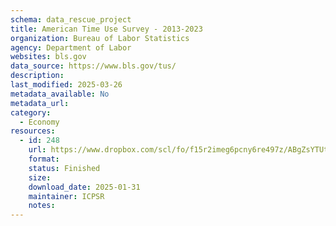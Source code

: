 ```yaml
---
schema: data_rescue_project 
title: American Time Use Survey - 2013-2023
organization: Bureau of Labor Statistics
agency: Department of Labor
websites: bls.gov
data_source: https://www.bls.gov/tus/
description: 
last_modified: 2025-03-26
metadata_available: No
metadata_url: 
category:
  - Economy
resources:
  - id: 248
    url: https://www.dropbox.com/scl/fo/f15r2imeg6pcny6re497z/ABgZsYTUtMhEZo4vOJuU1-c/American%20Time%20Use%20Survey?rlkey=ey7kaoodi540d66s6kfvnqjn5&subfolder_nav_tracking=1&st=yor4g4l4&dl=0
    format: 
    status: Finished
    size: 
    download_date: 2025-01-31
    maintainer: ICPSR
    notes: 
---
```


